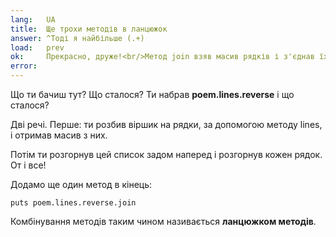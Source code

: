 ```yaml
---
lang:   UA
title:  Ще трохи методів в ланцюжок
answer: ^Тоді я найбільше (.+)
load:   prev
ok:     Прекрасно, друже!<br/>Метод join взяв масив рядків і з'єднав їх в один рядок'.
error:  
---
```


Що ти бачиш тут? Що сталося? Ти набрав __poem.lines.reverse__ і що сталося?

Дві речі. Перше: ти розбив віршик на рядки, за допомогою методу lines, і отримав масив з них.

Потім ти розгорнув цей список задом наперед і розгорнув кожен рядок. От і все!

Додамо ще один метод в кінець:

    puts poem.lines.reverse.join

Комбінування методів таким чином називається __ланцюжком методів__.
